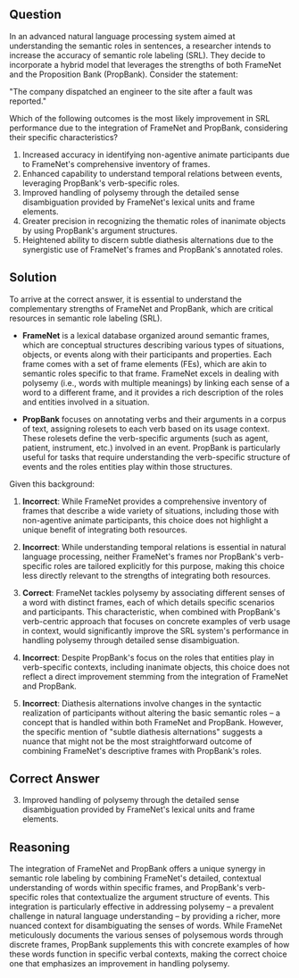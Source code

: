## Question
In an advanced natural language processing system aimed at understanding the semantic roles in sentences, a researcher intends to increase the accuracy of semantic role labeling (SRL). They decide to incorporate a hybrid model that leverages the strengths of both FrameNet and the Proposition Bank (PropBank). Consider the statement:

"The company dispatched an engineer to the site after a fault was reported."

Which of the following outcomes is the most likely improvement in SRL performance due to the integration of FrameNet and PropBank, considering their specific characteristics?

1. Increased accuracy in identifying non-agentive animate participants due to FrameNet's comprehensive inventory of frames.
2. Enhanced capability to understand temporal relations between events, leveraging PropBank's verb-specific roles.
3. Improved handling of polysemy through the detailed sense disambiguation provided by FrameNet's lexical units and frame elements.
4. Greater precision in recognizing the thematic roles of inanimate objects by using PropBank's argument structures.
5. Heightened ability to discern subtle diathesis alternations due to the synergistic use of FrameNet's frames and PropBank's annotated roles.

## Solution

To arrive at the correct answer, it is essential to understand the complementary strengths of FrameNet and PropBank, which are critical resources in semantic role labeling (SRL).

- **FrameNet** is a lexical database organized around semantic frames, which are conceptual structures describing various types of situations, objects, or events along with their participants and properties. Each frame comes with a set of frame elements (FEs), which are akin to semantic roles specific to that frame. FrameNet excels in dealing with polysemy (i.e., words with multiple meanings) by linking each sense of a word to a different frame, and it provides a rich description of the roles and entities involved in a situation.

- **PropBank** focuses on annotating verbs and their arguments in a corpus of text, assigning rolesets to each verb based on its usage context. These rolesets define the verb-specific arguments (such as agent, patient, instrument, etc.) involved in an event. PropBank is particularly useful for tasks that require understanding the verb-specific structure of events and the roles entities play within those structures.

Given this background:

1. **Incorrect**: While FrameNet provides a comprehensive inventory of frames that describe a wide variety of situations, including those with non-agentive animate participants, this choice does not highlight a unique benefit of integrating both resources.
  
2. **Incorrect**: While understanding temporal relations is essential in natural language processing, neither FrameNet's frames nor PropBank's verb-specific roles are tailored explicitly for this purpose, making this choice less directly relevant to the strengths of integrating both resources.
  
3. **Correct**: FrameNet tackles polysemy by associating different senses of a word with distinct frames, each of which details specific scenarios and participants. This characteristic, when combined with PropBank's verb-centric approach that focuses on concrete examples of verb usage in context, would significantly improve the SRL system's performance in handling polysemy through detailed sense disambiguation.
  
4. **Incorrect**: Despite PropBank's focus on the roles that entities play in verb-specific contexts, including inanimate objects, this choice does not reflect a direct improvement stemming from the integration of FrameNet and PropBank.
  
5. **Incorrect**: Diathesis alternations involve changes in the syntactic realization of participants without altering the basic semantic roles – a concept that is handled within both FrameNet and PropBank. However, the specific mention of "subtle diathesis alternations" suggests a nuance that might not be the most straightforward outcome of combining FrameNet's descriptive frames with PropBank's roles.

## Correct Answer
3. Improved handling of polysemy through the detailed sense disambiguation provided by FrameNet's lexical units and frame elements.

## Reasoning
The integration of FrameNet and PropBank offers a unique synergy in semantic role labeling by combining FrameNet's detailed, contextual understanding of words within specific frames, and PropBank's verb-specific roles that contextualize the argument structure of events. This integration is particularly effective in addressing polysemy – a prevalent challenge in natural language understanding – by providing a richer, more nuanced context for disambiguating the senses of words. While FrameNet meticulously documents the various senses of polysemous words through discrete frames, PropBank supplements this with concrete examples of how these words function in specific verbal contexts, making the correct choice one that emphasizes an improvement in handling polysemy.